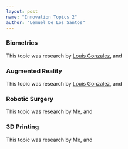 ```yaml
---
layout: post
name: "Innovation Topics 2"
author: "Lemuel De Los Santos"
---
```


### Biometrics

This topic was research by [Louis Gonzalez](mailto:louisg9601@afsenyc.org), and 

### Augmented Reality

This topic was research by [Louis Gonzalez](mailto:louisg9601@afsenyc.org), and 

### Robotic Surgery

This topic was research by Me, and 

### 3D Printing

This topic was research by Me, and 

